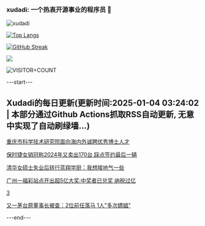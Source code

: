 ### xudadi: 一个热衷开源事业的程序员 👋

![xudadi](https://github-readme-stats-git-masterorgs-github-readme-stats-team.vercel.app/api?username=xudadi)

[![Top Langs](https://github-readme-stats.vercel.app/api/top-langs/?username=xudadi)](https://github.com/anuraghazra/github-readme-stats)

[![GitHub Streak](https://streak-stats.demolab.com?user=xudadi&locale=zh_Hans)](https://git.io/streak-stats)

![](https://raw.githubusercontent.com/xudadi/xudadi/main/assets/github-contribution-grid-snake.svg)

![VISITOR+COUNT](https://komarev.com/ghpvc/?username=xudadi&label=VISITOR+COUNT)


---start---

## Xudadi的每日更新(更新时间:2025-01-04 03:24:02 | 本部分通过Github Actions抓取RSS自动更新, 无意中实现了自动刷绿墙...)

[重庆市科学技术研究院面向海内外诚聘优秀博士人才](https://www.gongkaoleida.com/article/2254205)

[保时捷女销冠称2024年又卖出170台 踩点签约最后一辆](https://m.163.com/news/article/JL0RDQUO00019B3E.html)

[清华女硕士失业后转行蓝翔学厨：我想接地气一些](https://m.163.com/news/article/JL0N9E9700019K82.html)

[广州一福彩站点开出超5亿大奖:中奖者已兑奖 纳税过亿](https://m.163.com/news/article/JL0O16040534A4SC.html)

[3](https://m.163.com/touch/news/sub/domestic)

[又一茅台原董事长被查：2位前任落马 1人"多次嫖娼"](https://m.163.com/news/article/JL0N4CS50514BE2Q.html)

---end---
